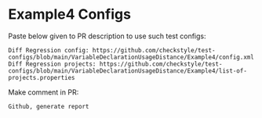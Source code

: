 # Example4 Configs
Paste below given to PR description to use such test configs:
```
Diff Regression config: https://github.com/checkstyle/test-configs/blob/main/VariableDeclarationUsageDistance/Example4/config.xml
Diff Regression projects: https://github.com/checkstyle/test-configs/blob/main/VariableDeclarationUsageDistance/Example4/list-of-projects.properties
```
Make comment in PR:
```
Github, generate report
```
